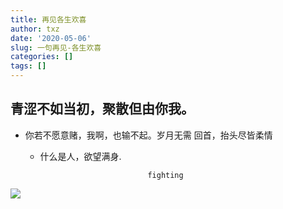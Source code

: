 ```yaml
---
title: 再见各生欢喜
author: txz
date: '2020-05-06'
slug: 一句再见-各生欢喜
categories: []
tags: []
---
```

## 青涩不如当初，聚散但由你我。

+ 你若不愿意赌，我啊，也输不起。岁月无需 回首，抬头尽皆柔情 



 
    * 什么是人，欲望满身.

                                  fighting
![](/post/2020-05-06-一句再见-各生欢喜_files/EF9A7C98206234A55FC2911E74BBEC6B.png)